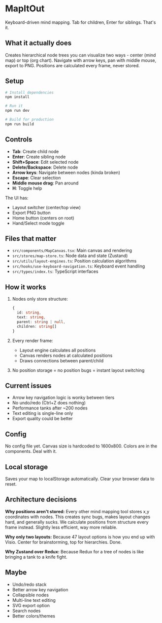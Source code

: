 # MapItOut

Keyboard-driven mind mapping. Tab for children, Enter for siblings. That's it.

## What it actually does

Creates hierarchical node trees you can visualize two ways - center (mind map) or top (org chart). Navigate with arrow keys, pan with middle mouse, export to PNG. Positions are calculated every frame, never stored.

## Setup

```bash
# Install dependencies
npm install

# Run it
npm run dev

# Build for production
npm run build
```

## Controls

- **Tab**: Create child node
- **Enter**: Create sibling node  
- **Shift+Space**: Edit selected node
- **Delete/Backspace**: Delete node
- **Arrow keys**: Navigate between nodes (kinda broken)
- **Escape**: Clear selection
- **Middle mouse drag**: Pan around
- **H**: Toggle help

The UI has:
- Layout switcher (center/top view)
- Export PNG button
- Home button (centers on root)
- Hand/Select mode toggle

## Files that matter

- `src/components/MapCanvas.tsx`: Main canvas and rendering
- `src/stores/map-store.ts`: Node data and state (Zustand)
- `src/utils/layout-engines.ts`: Position calculation algorithms
- `src/hooks/use-keyboard-navigation.ts`: Keyboard event handling
- `src/types/index.ts`: TypeScript interfaces

## How it works

1. Nodes only store structure:
   ```typescript
   {
     id: string,
     text: string,
     parent: string | null,
     children: string[]
   }
   ```

2. Every render frame:
   - Layout engine calculates all positions
   - Canvas renders nodes at calculated positions
   - Draws connections between parent/child

3. No position storage = no position bugs = instant layout switching

## Current issues

- Arrow key navigation logic is wonky between tiers
- No undo/redo (Ctrl+Z does nothing)
- Performance tanks after ~200 nodes
- Text editing is single-line only
- Export quality could be better

## Config

No config file yet. Canvas size is hardcoded to 1600x800. Colors are in the components. Deal with it.

## Local storage

Saves your map to localStorage automatically. Clear your browser data to reset.

## Architecture decisions

**Why positions aren't stored:**
Every other mind mapping tool stores x,y coordinates with nodes. This creates sync bugs, makes layout changes hard, and generally sucks. We calculate positions from structure every frame instead. Slightly less efficient, way more reliable.

**Why only two layouts:**
Because 47 layout options is how you end up with Visio. Center for brainstorming, top for hierarchies. Done.

**Why Zustand over Redux:**
Because Redux for a tree of nodes is like bringing a tank to a knife fight.

## Maybe

- Undo/redo stack
- Better arrow key navigation 
- Collapsible nodes
- Multi-line text editing
- SVG export option
- Search nodes
- Better colors/themes